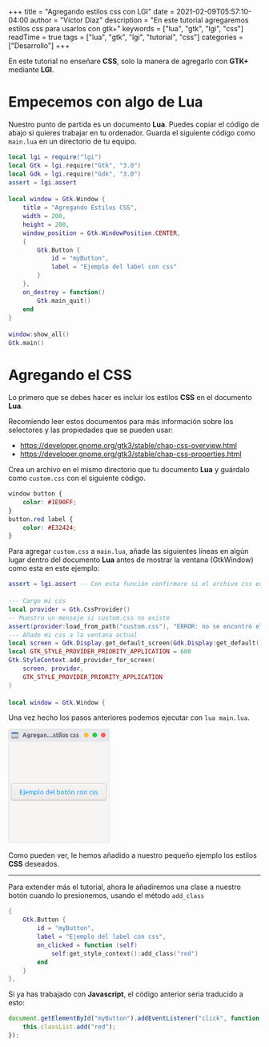 +++
title = "Agregando estilos css con LGI"
date = 2021-02-09T05:57:10-04:00
author = "Víctor Díaz"
description = "En este tutorial agregaremos estilos css para usarlos con gtk+"
keywords = ["lua", "gtk", "lgi", "css"]
readTime = true
tags = ["lua", "gtk", "lgi", "tutorial", "css"]
categories =  ["Desarrollo"]
+++

En este tutorial no enseñare **CSS**, solo la manera de agregarlo con **GTK+** mediante **LGI**.

# Empecemos con algo de Lua

Nuestro punto de partida es un documento **Lua**. Puedes copiar el código de abajo
si quieres trabajar en tu ordenador. Guarda el siguiente código como `main.lua`
en un directorio de tu equipo.

```lua
local lgi = require("lgi")
local Gtk = lgi.require("Gtk", "3.0")
local Gdk = lgi.require("Gdk", "3.0")
assert = lgi.assert

local window = Gtk.Window {
	title = "Agregando Estilos CSS",
	width = 200,
	height = 200,
	window_position = Gtk.WindowPosition.CENTER,
	{
		Gtk.Button {
			id = "myButton",
			label = "Ejemplo del label con css"
		}
	},
	on_destroy = function()
		Gtk.main_quit()
	end
}

window:show_all()
Gtk.main()
```

# Agregando el CSS

Lo primero que se debes hacer es incluir los estilos **CSS** en el documento **Lua**.

Recomiendo leer estos documentos para más información sobre los selectores y
las propiedades que se pueden usar:

- https://developer.gnome.org/gtk3/stable/chap-css-overview.html
- https://developer.gnome.org/gtk3/stable/chap-css-properties.html

Crea un archivo en el mismo directorio que tu documento **Lua** y guárdalo como `custom.css`
con el siguiente código.

```css
window button {
	color: #1E90FF;
}
button.red label {
	color: #E32424;
}
```

Para agregar `custom.css` a `main.lua`, añade las siguientes líneas en algún lugar
dentro del documento **Lua** antes de mostrar la ventana (GtkWindow) como esta en este ejemplo:

```lua
assert = lgi.assert -- Con esta función confirmare si el archivo css existe

--- Cargo mi css
local provider = Gtk.CssProvider()
-- Muestro un mensaje si custom.css no existe
assert(provider:load_from_path("custom.css"), "ERROR: no se encontró el custom.css")
--- Añado mi css a la ventana actual
local screen = Gdk.Display.get_default_screen(Gdk.Display:get_default())
local GTK_STYLE_PROVIDER_PRIORITY_APPLICATION = 600
Gtk.StyleContext.add_provider_for_screen(
	screen, provider,
	GTK_STYLE_PROVIDER_PRIORITY_APPLICATION
)

local window = Gtk.Window {
```

Una vez hecho los pasos anteriores podemos ejecutar con `lua main.lua`.

![main.lua](/images/post/estilos-para-gtk3-con-lua-css/screen1.png)

Como pueden ver, le hemos añadido a nuestro pequeño ejemplo los estilos **CSS** deseados.

---

Para extender más el tutorial, ahora le añadiremos una clase a nuestro botón
cuando lo presionemos, usando el método `add_class`

```lua {hl_lines=[29,"5-7"],linenostart=25}
{
	Gtk.Button {
		id = "myButton",
		label = "Ejemplo del label con css",
		on_clicked = function (self)
			self:get_style_context():add_class("red")
		end
	}
},
```

Si ya has trabajado con **Javascript**, el código anterior seria traducido a esto:

```javascript
document.getElementById("myButton").addEventListener("click", function () {
	this.classList.add("red");
});
```
